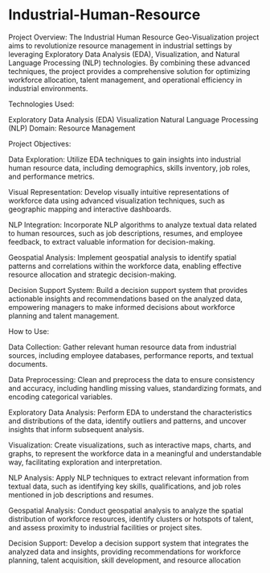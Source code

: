 # Industrial-Human-Resource

Project Overview:
The Industrial Human Resource Geo-Visualization project aims to revolutionize resource management in industrial settings by leveraging Exploratory Data Analysis (EDA), Visualization, and Natural Language Processing (NLP) technologies. By combining these advanced techniques, the project provides a comprehensive solution for optimizing workforce allocation, talent management, and operational efficiency in industrial environments.

Technologies Used:

Exploratory Data Analysis (EDA)
Visualization
Natural Language Processing (NLP)
Domain:
Resource Management

Project Objectives:

Data Exploration: Utilize EDA techniques to gain insights into industrial human resource data, including demographics, skills inventory, job roles, and performance metrics.

Visual Representation: Develop visually intuitive representations of workforce data using advanced visualization techniques, such as geographic mapping and interactive dashboards.

NLP Integration: Incorporate NLP algorithms to analyze textual data related to human resources, such as job descriptions, resumes, and employee feedback, to extract valuable information for decision-making.

Geospatial Analysis: Implement geospatial analysis to identify spatial patterns and correlations within the workforce data, enabling effective resource allocation and strategic decision-making.

Decision Support System: Build a decision support system that provides actionable insights and recommendations based on the analyzed data, empowering managers to make informed decisions about workforce planning and talent management.

How to Use:

Data Collection: Gather relevant human resource data from industrial sources, including employee databases, performance reports, and textual documents.

Data Preprocessing: Clean and preprocess the data to ensure consistency and accuracy, including handling missing values, standardizing formats, and encoding categorical variables.

Exploratory Data Analysis: Perform EDA to understand the characteristics and distributions of the data, identify outliers and patterns, and uncover insights that inform subsequent analysis.

Visualization: Create visualizations, such as interactive maps, charts, and graphs, to represent the workforce data in a meaningful and understandable way, facilitating exploration and interpretation.

NLP Analysis: Apply NLP techniques to extract relevant information from textual data, such as identifying key skills, qualifications, and job roles mentioned in job descriptions and resumes.

Geospatial Analysis: Conduct geospatial analysis to analyze the spatial distribution of workforce resources, identify clusters or hotspots of talent, and assess proximity to industrial facilities or project sites.

Decision Support: Develop a decision support system that integrates the analyzed data and insights, providing recommendations for workforce planning, talent acquisition, skill development, and resource allocation
